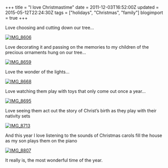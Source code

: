 +++
title = "I love Christmastime"
date = 2011-12-03T16:52:00Z
updated = 2015-05-12T22:24:30Z
tags = ["holidays", "Christmas", "family"]
blogimport = true 
+++

Love choosing and cutting down our tree…

[![IMG_8606](https://latc.s3.amazonaws.com/wp-content/uploads/2011/12/IMG_8606.jpg "IMG_8606")](https://latc.s3.amazonaws.com/wp-content/uploads/2011/12/IMG_8606.jpg)

Love decorating it and passing on the memories to my children of the precious ornaments hung on our tree…

[![IMG_8659](https://latc.s3.amazonaws.com/wp-content/uploads/2011/12/IMG_8659.jpg "IMG_8659")](https://latc.s3.amazonaws.com/wp-content/uploads/2011/12/IMG_8659.jpg)

Love the wonder of the lights…

[![IMG_8668](https://latc.s3.amazonaws.com/wp-content/uploads/2011/12/IMG_8668.jpg "IMG_8668")](https://latc.s3.amazonaws.com/wp-content/uploads/2011/12/IMG_8668.jpg)

Love watching them play with toys that only come out once a year…

[![IMG_8695](https://latc.s3.amazonaws.com/wp-content/uploads/2011/12/IMG_8695.jpg "IMG_8695")](https://latc.s3.amazonaws.com/wp-content/uploads/2011/12/IMG_8695.jpg)

Love seeing them act out the story of Christ’s birth as they play with their nativity sets

[![IMG_8713](https://latc.s3.amazonaws.com/wp-content/uploads/2011/12/IMG_8713.jpg "IMG_8713")](https://latc.s3.amazonaws.com/wp-content/uploads/2011/12/IMG_8713.jpg)

And this year I love listening to the sounds of Christmas carols fill the house as my son plays them on the piano

[![IMG_8807](https://latc.s3.amazonaws.com/wp-content/uploads/2011/12/IMG_8807.jpg "IMG_8807")](https://latc.s3.amazonaws.com/wp-content/uploads/2011/12/IMG_8807.jpg)

It really is, the most wonderful time of the year.
